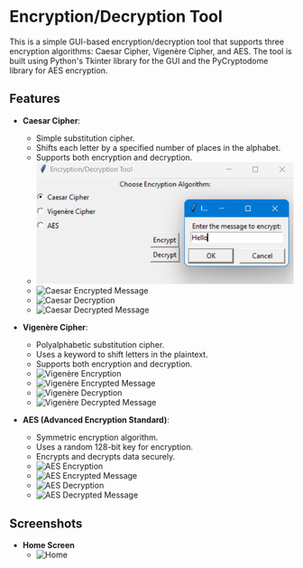 # Encryption/Decryption Tool

This is a simple GUI-based encryption/decryption tool that supports three encryption algorithms: Caesar Cipher, Vigenère Cipher, and AES. The tool is built using Python's Tkinter library for the GUI and the PyCryptodome library for AES encryption.

## Features

- **Caesar Cipher**: 
  - Simple substitution cipher.
  - Shifts each letter by a specified number of places in the alphabet.
  - Supports both encryption and decryption.
  - ![Caesar Encryption](images/caeser_encryption.png)
  - ![Caesar Encrypted Message](Caeser_encr_message.png)
  - ![Caesar Decryption](Caeser_key_dec.png)
  - ![Caesar Decrypted Message](Caeser_dec_message.png)

- **Vigenère Cipher**:
  - Polyalphabetic substitution cipher.
  - Uses a keyword to shift letters in the plaintext.
  - Supports both encryption and decryption.
  - ![Vigenère Encryption](vig_enc.png)
  - ![Vigenère Encrypted Message](vig_enc_message.png)
  - ![Vigenère Decryption](vig_dec.png)
  - ![Vigenère Decrypted Message](vig_dec_message.png)

- **AES (Advanced Encryption Standard)**:
  - Symmetric encryption algorithm.
  - Uses a random 128-bit key for encryption.
  - Encrypts and decrypts data securely.
  - ![AES Encryption](aes_encry.png)
  - ![AES Encrypted Message](aes_encr_message.png)
  - ![AES Decryption](aes_dec.png)
  - ![AES Decrypted Message](aes_dec_message.png)

## Screenshots

- **Home Screen**
  - ![Home](Home.png)
